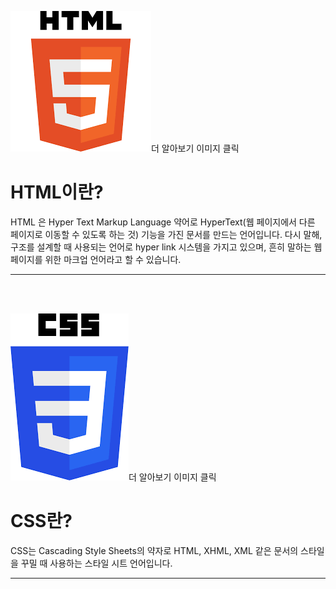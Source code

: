 
[![이미지](HTMLL.png)](https://brunch.co.kr/@coveryou/14, "클릭하면 다른 창으로 이동합니다.")더 알아보기 이미지 클릭
# HTML이란?
HTML 은 Hyper Text Markup Language 약어로 HyperText(웹 페이지에서 다른 페이지로 이동할 수 있도록 하는 것) 기능을 가진 문서를 만드는 언어입니다. 다시 말해, 구조를 설계할 때 사용되는 언어로 hyper link 시스템을 가지고 있으며, 흔히 말하는 웹 페이지를 위한 마크업 언어라고 할 수 있습니다.
***
<BR><BR>




[![이미지](CSSS.png)](https://m.blog.naver.com/rlarbtjq7913/221708544506, "클릭하면 다른 창으로 이동합니다.")더 알아보기 이미지 클릭
# CSS란?
CSS는 Cascading Style Sheets의 약자로 HTML, XHML, XML 같은 문서의 스타일을 꾸밀 때 사용하는 스타일 시트 언어입니다.
***









